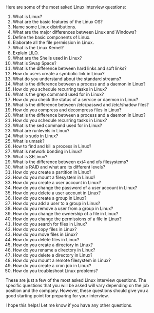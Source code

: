 Here are some of the most asked Linux interview questions:

1. What is Linux?
2. What are the basic features of the Linux OS?
3. Name some Linux distributions.
4. What are the major differences between Linux and Windows?
5. Define the basic components of Linux.
6. Elaborate all the file permission in Linux.
7. What is the Linux Kernel?
8. Explain LILO.
9. What are the Shells used in Linux?
10. What is Swap Space?
11. What is the difference between hard links and soft links?
12. How do users create a symbolic link in Linux?
13. What do you understand about the standard streams?
14. What is the difference between a process and a daemon in Linux?
15. How do you schedule recurring tasks in Linux?
16. What is the grep command used for in Linux?
17. How do you check the status of a service or daemon in Linux?
18. What is the difference between /etc/passwd and /etc/shadow files?
19. How do you compress and decompress files in Linux?
20. What is the difference between a process and a daemon in Linux?
21. How do you schedule recurring tasks in Linux?
22. What is the sed command used for in Linux?
23. What are runlevels in Linux?
24. What is sudo in Linux?
25. What is umask?
26. How to find and kill a process in Linux?
27. What is network bonding in Linux?
28. What is SELinux?
29. What is the difference between ext4 and xfs filesystems?
30. What is RAID and what are its different levels?
31. How do you create a partition in Linux?
32. How do you mount a filesystem in Linux?
33. How do you create a user account in Linux?
34. How do you change the password of a user account in Linux?
35. How do you delete a user account in Linux?
36. How do you create a group in Linux?
37. How do you add a user to a group in Linux?
38. How do you remove a user from a group in Linux?
39. How do you change the ownership of a file in Linux?
40. How do you change the permissions of a file in Linux?
41. How do you search for files in Linux?
42. How do you copy files in Linux?
43. How do you move files in Linux?
44. How do you delete files in Linux?
45. How do you create a directory in Linux?
46. How do you rename a directory in Linux?
47. How do you delete a directory in Linux?
48. How do you mount a remote filesystem in Linux?
49. How do you create a cron job in Linux?
50. How do you troubleshoot Linux problems?

These are just a few of the most asked Linux interview questions. The specific questions that you will be asked will vary depending on the job position and the company. However, these questions should give you a good starting point for preparing for your interview.

I hope this helps! Let me know if you have any other questions.
